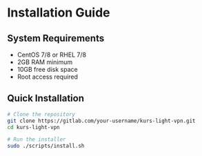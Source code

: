 # Installation Guide

## System Requirements

- CentOS 7/8 or RHEL 7/8
- 2GB RAM minimum
- 10GB free disk space  
- Root access required

## Quick Installation

```bash
# Clone the repository
git clone https://gitlab.com/your-username/kurs-light-vpn.git
cd kurs-light-vpn

# Run the installer
sudo ./scripts/install.sh